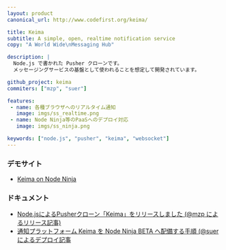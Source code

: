 ```yaml
---
layout: product
canonical_url: http://www.codefirst.org/keima/

title: Keima
subtitle: A simple, open, realtime notification service
copy: "A World Wide\nMessaging Hub"

description: |
  Node.js で書かれた Pusher クローンです。
  メッセージングサービスの基盤として使われることを想定して開発されています。

github_project: keima
commiters: ["mzp", "suer"]

features:
 - name: 各種ブラウザへのリアルタイム通知
   image: imgs/ss_realtime.png
 - name: Node Ninja等のPaaSへのデプロイ対応
   image: imgs/ss_ninja.png

keywords: ["node.js", "pusher", "keima", "websocket"]
---
```


### デモサイト

 * [Keima on Node Ninja](http://keima.c.node-ninja.com)

### ドキュメント

 * [Node.jsによるPusherクローン「Keima」をリリースしました (@mzp によるリリース記事)](http://mzp.hatenablog.com/entry/2012/08/11/144834)
 * [通知プラットフォーム Keima を Node Ninja BETA へ配備する手順 (@suer によるデプロイ記事](http://d.hatena.ne.jp/suer/20120827/1346022710)
